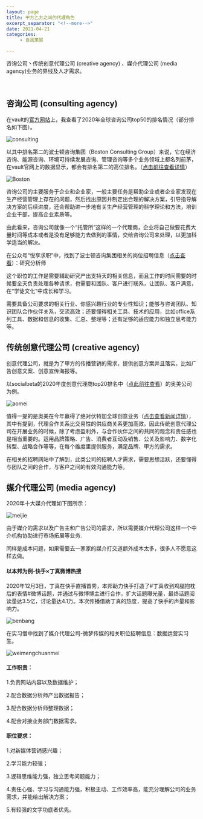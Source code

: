 ```yaml
---
layout: page
title: 甲方乙方之间的代理角色
excerpt_separator: "<!--more-->"
date: 2021-04-21
categories:
     - 自我策展

---
```

咨询公司丶传统创意代理公司 (creative agency) 、媒介代理公司 (media agency)业务的界线及人才需求。
<!--more-->
&nbsp;
## 咨询公司 (consulting agency)
在vault的[官方网站](https://www.vault.com/best-companies-to-work-for/consulting/vault-consulting-rankings-top-50)上，我查看了2020年全球咨询公司top50的排名情况（部分排名如下图）。

![consulting](https://gitee.com/EdisonQXF/Xiaofeng/raw/gh-pages/assets/images/consulting.png)

以其中排名第二的波士顿咨询集团（Boston Consulting Group）来说，它在经济咨询、能源咨询、环境可持续发展咨询、管理咨询等多个业务领域上都名列前茅，在vault官网上的数据显示，都会有排名第二的高位排名。（[点击前往查看详情](https://www.vault.com/company-profiles/management-strategy/boston-consulting-group)）

![Boston](https://gitee.com/EdisonQXF/Xiaofeng/raw/gh-pages/assets/images/Boston.png)

咨询公司的主要服务于企业和企业家，一般主要任务是帮助企业或者企业家发现在生产经营管理上存在的问题，然后找出原因并制定出合理的解决方案，引导指导解决方案的后续进度，还会帮助进一步地有关生产经营管理的科学理论和方法，培训企业干部，提高企业素质等。

由此看来，咨询公司就像一个“托管所”这样的一个代理商，企业将自己做要花费大量时间等成本或者是没有足够能力去做到的事情，交给咨询公司来处理，以更加科学适当的解决。

在公众号“悦享求职”中，找到了波士顿咨询集团相关的岗位招聘信息（[点击查看](https://mp.weixin.qq.com/s/g8wuvyvU3wM1413I7gCIUw)）：研究分析师

这个职位的工作是需要辅助研究产出支持天的相关信息，而且工作的时间需要的时候要全天负责处理各种请求，也需要和团队、客户进行联系，让团队、客户满意，在“学徒文化”中成长和学习。

需要具备公司要求的相关行业、你感兴趣行业的专业性知识；能够与咨询团队、知识团队合作伙伴关系，交流高效；还要懂得相关工具、技术的应用，比如office系列工具、数据和信息的收集、汇总、整理等；还有足够的适应能力和独立思考能力等。

## 传统创意代理公司 (creative agency)
创意代理公司，就是为了甲方的传播营销的需求，提供创意方案并且落实，比如广告创意文案、创意宣传海报等。

以socialbeta的2020年度创意代理商top20排名中（[点此前往查看](https://socialbeta.com/t/106559)）的奥美公司为例。

![aomei](https://gitee.com/EdisonQXF/Xiaofeng/raw/gh-pages/assets/images/aomei.png)

值得一提的是奥美在今年赢得了绝对伏特加全球创意业务（[点击查看新闻详情](https://mp.weixin.qq.com/s/d61PRdtAydYDPNwEHM89SQ)），其中有提到，代理合作关系比交易性的供应商关系更加高效。因此传统创意代理公司在开展业务的时候，除了考虑盈利外，与合作伙伴之间的共同的观念和责任感也是相当重要的。运用品牌策略、广告、消费者互动及销售、公关及影响力、数字化转型、战略合作等等，在每个维度里提供服务，满足品牌、甲方的需求。

在相关的招聘网站中了解到，此类公司的招聘人才需求，需要思想活跃，还要懂得与团队之间的合作，与客户之间的有效沟通能力等。

## 媒介代理公司 (media agency)

2020年十大媒介代理如下图所示：

![meijie](https://gitee.com/EdisonQXF/Xiaofeng/raw/gh-pages/assets/images/meijie.jpg)

由于媒介的需求以及广告主和广告公司的需求，所以需要媒介代理公司这样一个中介机构协助进行市场拓展等业务.

同样是成本问题，如果需要去一家家的媒介打交道额外成本太多，很多人不愿意这样去做。

#### 以本邦为例-快手×丁真微博热搜
2020年12月3日，丁真在快手直播首秀，本邦助力快手打造了#丁真收到鸡腿抱枕后的表情#微博话题，并通过与微博博主进行合作，扩大话题曝光量，最终话题阅读量达3.5亿，讨论量达4.1万。本次传播借助丁真的热度，提高了快手的声量和影响力。

![benbang](https://gitee.com/EdisonQXF/Xiaofeng/raw/gh-pages/assets/images/benbang.jpg)

在实习僧中找到了媒介代理公司-微梦传媒的相关职位招聘信息：数据运营实习生。

![weimengchuanmei](https://gitee.com/EdisonQXF/Xiaofeng/raw/gh-pages/assets/images/shujuyunying.png)

#### 工作职责：
1.负责网站内容以及数据维护；

2.配合数据分析师产出数据报告；

3.配合数据分析师整理数据；

4.配合对接业务部门数据需求。

#### 职位要求：
1.对新媒体营销感兴趣；

2.学习能力较强；

3.逻辑思维能力强，独立思考问题能力；

4.责任心强、学习与沟通能力强，积极主动、工作效率高，能充分理解公司的业务需求，并能给出解决方案；

5.有较强的文字功底者优先。